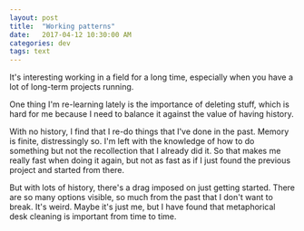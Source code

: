 ```yaml
---
layout: post
title:  "Working patterns"
date:   2017-04-12 10:30:00 AM
categories: dev
tags: text
---
```


It's interesting working in a field for a long time, especially when you have a lot of long-term
projects running.

One thing I'm re-learning lately is the importance of deleting stuff, which is hard for me because
I need to balance it against the value of having history.

With no history, I find that I re-do things that I've done in the past. Memory is finite, distressingly
so. I'm left with the knowledge of how to do something but not the recollection that I already did it.
So that makes me really fast when doing it again, but not as fast as if I just found the previous
project and started from there.

But with lots of history, there's a drag imposed on just getting started. There are so many options
visible, so much from the past that I don't want to break. It's weird. Maybe it's just me, but I have
found that metaphorical desk cleaning is important from time to time.
